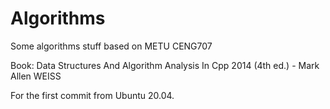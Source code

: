 # Algorithms
Some algorithms stuff based on METU CENG707

Book: Data Structures And Algorithm Analysis In Cpp 2014 (4th ed.) - Mark Allen WEISS

For the first commit from Ubuntu 20.04.
